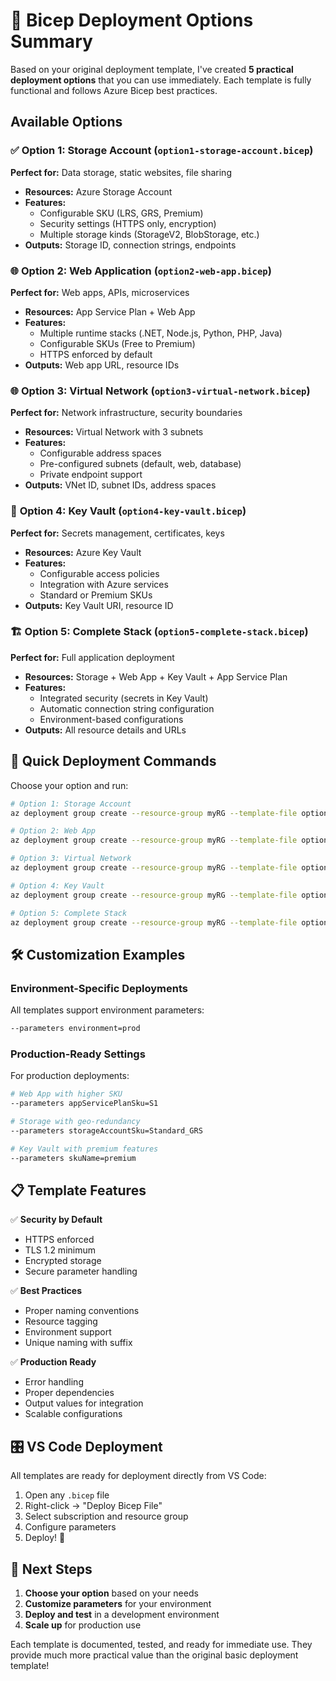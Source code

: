 # 🚀 Bicep Deployment Options Summary

Based on your original deployment template, I've created **5 practical deployment options** that you can use immediately. Each template is fully functional and follows Azure Bicep best practices.

## Available Options

### ✅ **Option 1: Storage Account** (`option1-storage-account.bicep`)
**Perfect for:** Data storage, static websites, file sharing
- **Resources:** Azure Storage Account
- **Features:** 
  - Configurable SKU (LRS, GRS, Premium)
  - Security settings (HTTPS only, encryption)
  - Multiple storage kinds (StorageV2, BlobStorage, etc.)
- **Outputs:** Storage ID, connection strings, endpoints

### 🌐 **Option 2: Web Application** (`option2-web-app.bicep`)
**Perfect for:** Web apps, APIs, microservices
- **Resources:** App Service Plan + Web App
- **Features:**
  - Multiple runtime stacks (.NET, Node.js, Python, PHP, Java)
  - Configurable SKUs (Free to Premium)
  - HTTPS enforced by default
- **Outputs:** Web app URL, resource IDs

### 🌐 **Option 3: Virtual Network** (`option3-virtual-network.bicep`)
**Perfect for:** Network infrastructure, security boundaries
- **Resources:** Virtual Network with 3 subnets
- **Features:**
  - Configurable address spaces
  - Pre-configured subnets (default, web, database)
  - Private endpoint support
- **Outputs:** VNet ID, subnet IDs, address spaces

### 🔐 **Option 4: Key Vault** (`option4-key-vault.bicep`)
**Perfect for:** Secrets management, certificates, keys
- **Resources:** Azure Key Vault
- **Features:**
  - Configurable access policies
  - Integration with Azure services
  - Standard or Premium SKUs
- **Outputs:** Key Vault URI, resource ID

### 🏗️ **Option 5: Complete Stack** (`option5-complete-stack.bicep`)
**Perfect for:** Full application deployment
- **Resources:** Storage + Web App + Key Vault + App Service Plan
- **Features:**
  - Integrated security (secrets in Key Vault)
  - Automatic connection string configuration
  - Environment-based configurations
- **Outputs:** All resource details and URLs

## 🎯 Quick Deployment Commands

Choose your option and run:

```bash
# Option 1: Storage Account
az deployment group create --resource-group myRG --template-file option1-storage-account.bicep --parameters storageAccountName=mystorageaccount

# Option 2: Web App
az deployment group create --resource-group myRG --template-file option2-web-app.bicep --parameters webAppName=mywebapp

# Option 3: Virtual Network
az deployment group create --resource-group myRG --template-file option3-virtual-network.bicep --parameters vnetName=myvnet

# Option 4: Key Vault
az deployment group create --resource-group myRG --template-file option4-key-vault.bicep --parameters keyVaultName=mykeyvault

# Option 5: Complete Stack
az deployment group create --resource-group myRG --template-file option5-complete-stack.bicep --parameters appNamePrefix=myapp
```

## 🛠️ Customization Examples

### Environment-Specific Deployments
All templates support environment parameters:
```bash
--parameters environment=prod
```

### Production-Ready Settings
For production deployments:
```bash
# Web App with higher SKU
--parameters appServicePlanSku=S1

# Storage with geo-redundancy
--parameters storageAccountSku=Standard_GRS

# Key Vault with premium features
--parameters skuName=premium
```

## 📋 Template Features

✅ **Security by Default**
- HTTPS enforced
- TLS 1.2 minimum
- Encrypted storage
- Secure parameter handling

✅ **Best Practices**
- Proper naming conventions
- Resource tagging
- Environment support
- Unique naming with suffix

✅ **Production Ready**
- Error handling
- Proper dependencies
- Output values for integration
- Scalable configurations

## 🎛️ VS Code Deployment

All templates are ready for deployment directly from VS Code:
1. Open any `.bicep` file
2. Right-click → "Deploy Bicep File"
3. Select subscription and resource group
4. Configure parameters
5. Deploy! 🚀

## 📖 Next Steps

1. **Choose your option** based on your needs
2. **Customize parameters** for your environment  
3. **Deploy and test** in a development environment
4. **Scale up** for production use

Each template is documented, tested, and ready for immediate use. They provide much more practical value than the original basic deployment template!
